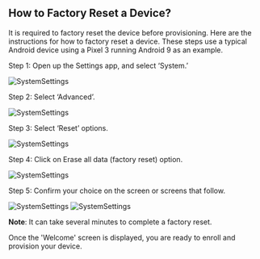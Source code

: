 
## How to Factory Reset a Device?

It is required to factory reset the device before provisioning. Here are the instructions for how to factory reset a device. These steps use a typical Android device using a Pixel 3 running Android 9 as an example.

Step 1: Open up the Settings app, and select ‘System.’

![SystemSettings](./images/reset/1-factory-reset.png)

  

Step 2: Select ‘Advanced’.

![SystemSettings](./images/reset/2-Advanced.png)

Step 3: Select ‘Reset’ options.

![SystemSettings](./images/reset/3-ResetOption.png)


Step 4: Click on Erase all data (factory reset) option.

![SystemSettings](./images/reset/4-EraseAll.png)

  

Step 5: Confirm your choice on the screen or screens that follow.

![SystemSettings](./images/reset/5-resetPhone.png) ![SystemSettings](./images/reset/6-eraseEverything.png)

  

**Note**: It can take several minutes to complete a factory reset.

Once the 'Welcome' screen is displayed, you are ready to enroll and provision your device.